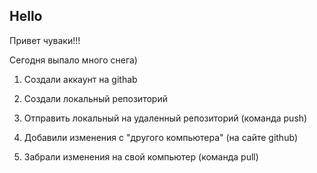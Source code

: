 ## Hello

Привет чуваки!!!

Сегодня выпало много снега)

1. Создали аккаунт на githab

2. Создали локальный репозиторий

3. Отправить локальный на удаленный репозиторий (команда push)

4. Добавили изменения с "другого компьютера" (на сайте github) 

5. Забрали изменения на свой компьютер (команда pull)
